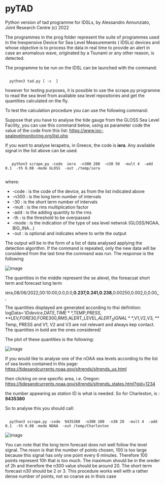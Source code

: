 # pyTAD
Python version of tad programme for IDSLs, by Alessandro Annunziato, Joint Research Centre
(c)  2022

The programmes in the prog folder represent the suite of programmes used in the Inexpensive Device for Sea Level Measurements ( IDSLs) devices and whose objective is to process the data in real time to provide an alert in case an anomalous wave, originated by a Tsunami or any other reason, is detected. 

The programme to be run on the IDSL can be launched with the command:

<code>
  python3 tad.py [ -c  <path of the configuration file>]
</code>

  
however for testing purposes, it is possible to use the scrape.py programme to read the sea level from available sea level repositories and get the quantities calculated on the fly.

To test the calculation procedure you can use the following command:
  
 Suppose that you have to analyse the tide gauge from the GLOSS Sea Level Facility,  you can use this command below, using as parameter  code  the value of the code from this list:
  https://www.ioc-sealevelmonitoring.org/list.php 
  
  If you want to analyse Ierapetra, in Greece, the code is <b>iera</b>.  Any available signal in the list above can be used.
  
  <code>
   python3 scrape.py -code  iera  -n300 200  -n30 50  -mult 4  -add 0.1  -th 0.08 -mode GLOSS  -out ./temp/iera
  </code>
  
  where:
  
  * -code :  is the code of the device,  as from the list indicated above<br>
  * -n300 :  is the long term number of intervals<br>
  * -30   :  is the short term number of intervals<br>
  * -mult :  is the rms multiplication factor<br>
  * -add  :  is the adding quantity to the rms<br>
  * -th   :  is the threshold  to be overpassed<br>
  * -mode :  is the indication of the type of sea level netwrok  (GLOSS/NOAA, BIG_INA...)  <br>
  * -out  :  is optional and indicates where to write the output<br>
  
The output will be in the form of a list of data analysed applying the detection algorithm.  If the command is repeated, only the new data will be considered from the last time the command was run.  The response is the following 
  
  ![image](https://user-images.githubusercontent.com/10267112/172593612-b56043eb-2e96-420f-aafd-52ea1da71518.png)

  The quantities in the middle represent the se alevel,  the foreacsat short term and forecast long term
  
  iera,08/06/2022,00:10:00,0.0,0.0,**0.237,0.241,0.238**,0.00250,0.002,0,0.00,,,
  
  The quantities displayed are generated according to thsi definition:
  logData='$IDdevice,$DATE,$TIME**,$TEMP,$PRESS,**$LEV,$FORE30,$FORE300,$RMS,$ALERT_LEVEL,$ALERT_SIGNAL**,$V1,$V2,$V3,
**  
  Temp, PRESS and V1, V2 and V3 are not relevant and always kep contact. The quantities in bold are the ones considered/
  
  The plot of these quantities is the following:
  
  ![image](https://user-images.githubusercontent.com/10267112/172593417-7a97ba45-50f3-4ccb-af62-54f346ef1837.png)
  
  If you would like to analyse one of the nOAA sea levels according to the list of sea levels  contained in this page:
  https://tidesandcurrents.noaa.gov/sltrends/sltrends_us.html
  
  then clicking on  one specific area, i.e. Oregon:
  https://tidesandcurrents.noaa.gov/sltrends/sltrends_states.html?gid=1234
  
  the number appearing as station ID is what is needed.  So  for Charleston, is :  **9435380**
  
  So to analyse this you should call:
  
<code>
  python3 scrape.py -code  9435380  -n300 100  -n30 20  -mult 4  -add 0.1  -th 0.08 -mode NOAA  -out /temp/Charleston
</code>
  
  ![image](https://user-images.githubusercontent.com/10267112/172599427-39374fb1-7caf-487c-832d-21520faf8996.png)

You can note that the long term forecast does not well follow the level signal. The reson is that the number of points chosen, 100 is too large because this signal has only one point every 6 minutes. Therefore 100 points represent 10h  that is too much.  The maximum should be in the oreder of 2h  and therefore the n300 value should be around 20.  The short term forecast n30 should be 2 or 3.  This procedure works well with a rather dense number of points, not so coarse as in thsis case
